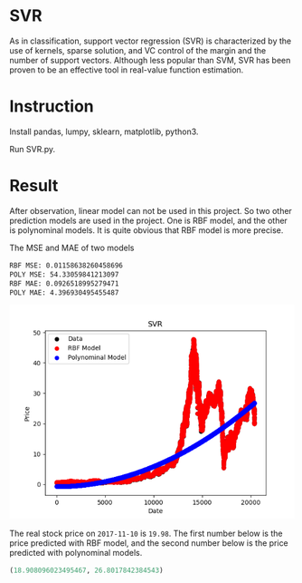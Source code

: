 # SVR

As in classification, support vector regression (SVR) is characterized by the use of kernels, sparse solution, and VC control of the margin and the number of support vectors. Although less popular than SVM, SVR has been proven to be an effective tool in real-value function estimation.

# Instruction

Install pandas, lumpy, sklearn, matplotlib, python3.

Run SVR.py.

# Result

After observation, linear model can not be used in this project. So two other prediction models are used in the project. One is RBF model, and the other is polynominal models. It is quite obvious that RBF model is more precise.



The MSE and MAE of two models

```
RBF MSE: 0.01158638260458696
POLY MSE: 54.33059841213097
RBF MAE: 0.0926518995279471
POLY MAE: 4.396930495455487
```



![image](https://github.com/OneCircle1/MengProgram3/blob/master/SVR/png/SVR.png)



The real stock price on ```2017-11-10``` is ```19.98```. The first number below is the price predicted with RBF model, and the second number below is the price predicted with polynominal models.

```python
(18.908096023495467, 26.8017842384543)
```

